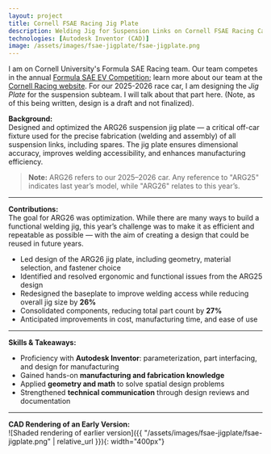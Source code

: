 ```yaml
---
layout: project
title: Cornell FSAE Racing Jig Plate
description: Welding Jig for Suspension Links on Cornell FSAE Racing Car
technologies: [Autodesk Inventor (CAD)]
image: /assets/images/fsae-jigplate/fsae-jigplate.png
---
```


I am on Cornell University's Formula SAE Racing team. Our team competes in the annual [Formula SAE EV Competition](https://www.fsaeonline.com/); learn more about our team at the [Cornell Racing website](https://cornellracing.org/). For our 2025-2026 race car, I am designing the *Jig Plate* for the suspension subteam. I will talk about that part here. (Note, as of this being written, design is a draft and not finalized).

**Background:**  
Designed and optimized the ARG26 suspension jig plate — a critical off-car fixture used for the precise fabrication (welding and assembly) of all suspension links, including spares. The jig plate ensures dimensional accuracy, improves welding accessibility, and enhances manufacturing efficiency.

> **Note:** ARG26 refers to our 2025–2026 car. Any reference to "ARG25" indicates last year’s model, while "ARG26" relates to this year’s.

---

**Contributions:**  
The goal for ARG26 was optimization. While there are many ways to build a functional welding jig, this year’s challenge was to make it as efficient and repeatable as possible — with the aim of creating a design that could be reused in future years.

- Led design of the ARG26 jig plate, including geometry, material selection, and fastener choice  
- Identified and resolved ergonomic and functional issues from the ARG25 design  
- Redesigned the baseplate to improve welding access while reducing overall jig size by **26%**  
- Consolidated components, reducing total part count by **27%**  
- Anticipated improvements in cost, manufacturing time, and ease of use

---

**Skills & Takeaways:**  
- Proficiency with **Autodesk Inventor**: parameterization, part interfacing, and design for manufacturing  
- Gained hands-on **manufacturing and fabrication knowledge**  
- Applied **geometry and math** to solve spatial design problems  
- Strengthened **technical communication** through design reviews and documentation

---

**CAD Rendering of an Early Version:**  
![Shaded rendering of earlier version]({{ "/assets/images/fsae-jigplate/fsae-jigplate.png" | relative_url }}){: width="400px"}

